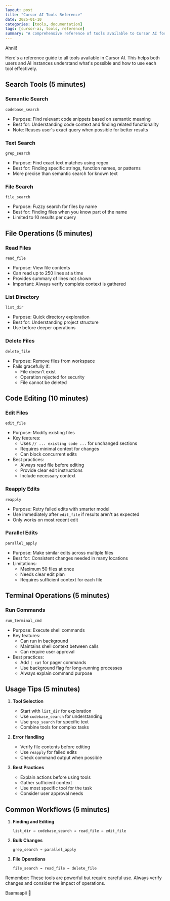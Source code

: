 ```yaml
---
layout: post
title: "Cursor AI Tools Reference"
date: 2025-01-10
categories: [tools, documentation]
tags: [cursor-ai, tools, reference]
summary: "A comprehensive reference of tools available to Cursor AI for code manipulation and file operations."
---
```


Ahnii!

Here's a reference guide to all tools available in Cursor AI. This helps both users and AI instances understand what's possible and how to use each tool effectively.

## Search Tools (5 minutes)

### Semantic Search
```
codebase_search
```
- Purpose: Find relevant code snippets based on semantic meaning
- Best for: Understanding code context and finding related functionality
- Note: Reuses user's exact query when possible for better results

### Text Search
```
grep_search
```
- Purpose: Find exact text matches using regex
- Best for: Finding specific strings, function names, or patterns
- More precise than semantic search for known text

### File Search
```
file_search
```
- Purpose: Fuzzy search for files by name
- Best for: Finding files when you know part of the name
- Limited to 10 results per query

## File Operations (5 minutes)

### Read Files
```
read_file
```
- Purpose: View file contents
- Can read up to 250 lines at a time
- Provides summary of lines not shown
- Important: Always verify complete context is gathered

### List Directory
```
list_dir
```
- Purpose: Quick directory exploration
- Best for: Understanding project structure
- Use before deeper operations

### Delete Files
```
delete_file
```
- Purpose: Remove files from workspace
- Fails gracefully if:
  - File doesn't exist
  - Operation rejected for security
  - File cannot be deleted

## Code Editing (10 minutes)

### Edit Files
```
edit_file
```
- Purpose: Modify existing files
- Key features:
  - Uses `// ... existing code ...` for unchanged sections
  - Requires minimal context for changes
  - Can block concurrent edits
- Best practices:
  - Always read file before editing
  - Provide clear edit instructions
  - Include necessary context

### Reapply Edits
```
reapply
```
- Purpose: Retry failed edits with smarter model
- Use immediately after `edit_file` if results aren't as expected
- Only works on most recent edit

### Parallel Edits
```
parallel_apply
```
- Purpose: Make similar edits across multiple files
- Best for: Consistent changes needed in many locations
- Limitations:
  - Maximum 50 files at once
  - Needs clear edit plan
  - Requires sufficient context for each file

## Terminal Operations (5 minutes)

### Run Commands
```
run_terminal_cmd
```
- Purpose: Execute shell commands
- Key features:
  - Can run in background
  - Maintains shell context between calls
  - Can require user approval
- Best practices:
  - Add `| cat` for pager commands
  - Use background flag for long-running processes
  - Always explain command purpose

## Usage Tips (5 minutes)

1. **Tool Selection**
   - Start with `list_dir` for exploration
   - Use `codebase_search` for understanding
   - Use `grep_search` for specific text
   - Combine tools for complex tasks

2. **Error Handling**
   - Verify file contents before editing
   - Use `reapply` for failed edits
   - Check command output when possible

3. **Best Practices**
   - Explain actions before using tools
   - Gather sufficient context
   - Use most specific tool for the task
   - Consider user approval needs

## Common Workflows (5 minutes)

1. **Finding and Editing**
   ```
   list_dir → codebase_search → read_file → edit_file
   ```

2. **Bulk Changes**
   ```
   grep_search → parallel_apply
   ```

3. **File Operations**
   ```
   file_search → read_file → delete_file
   ```

Remember: These tools are powerful but require careful use. Always verify changes and consider the impact of operations.

Baamaapii 👋 